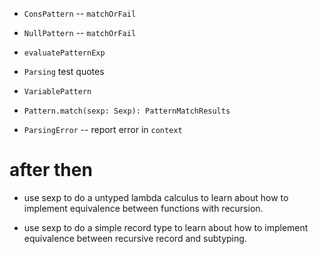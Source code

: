 - `ConsPattern` -- `matchOrFail`
- `NullPattern` -- `matchOrFail`

- `evaluatePatternExp`

- `Parsing` test quotes

- `VariablePattern`

- `Pattern.match(sexp: Sexp): PatternMatchResults`

- `ParsingError` -- report error in `context`

# after then

- use sexp to do a untyped lambda calculus
  to learn about how to implement equivalence
  between functions with recursion.

- use sexp to do a simple record type
  to learn about how to implement equivalence
  between recursive record and subtyping.
